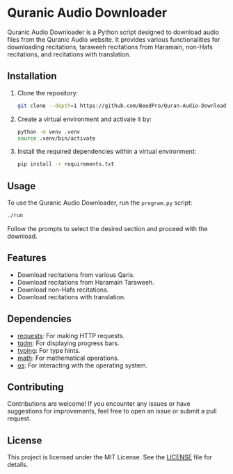 # Quranic Audio Downloader

Quranic Audio Downloader is a Python script designed to download audio files from the Quranic Audio website. It provides various functionalities for downloading recitations, taraweeh recitations from Haramain, non-Hafs recitations, and recitations with translation.

## Installation

1. Clone the repository:

   ```bash
   git clone --depth=1 https://github.com/BeedPro/Quran-Audio-Downloader
   ```

2. Create a virtual environment and activate it by:
    ```bash
    python -m venv .venv
    source .venv/bin/activate
    ```


3. Install the required dependencies within a virtual environment:
   ```bash
   pip install -r requirements.txt
   ```

## Usage

To use the Quranic Audio Downloader, run the `program.py` script:

```bash
./run
```

Follow the prompts to select the desired section and proceed with the download.

## Features

- Download recitations from various Qaris.
- Download recitations from Haramain Taraweeh.
- Download non-Hafs recitations.
- Download recitations with translation.

## Dependencies

- [requests](https://pypi.org/project/requests/): For making HTTP requests.
- [tqdm](https://pypi.org/project/tqdm/): For displaying progress bars.
- [typing](https://docs.python.org/3/library/typing.html): For type hints.
- [math](https://docs.python.org/3/library/math.html): For mathematical operations.
- [os](https://docs.python.org/3/library/os.html): For interacting with the operating system.

## Contributing

Contributions are welcome! If you encounter any issues or have suggestions for improvements, feel free to open an issue or submit a pull request.

## License

This project is licensed under the MIT License. See the [LICENSE](LICENSE) file for details.
